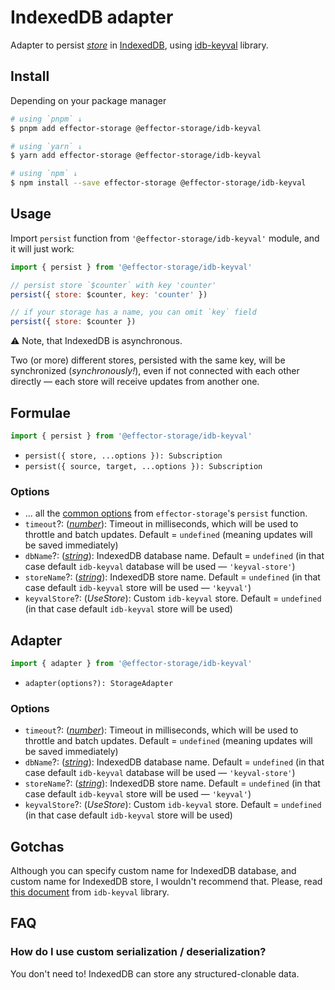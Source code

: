 # IndexedDB adapter

Adapter to persist [_store_] in [IndexedDB], using [idb-keyval] library.

## Install

Depending on your package manager

```bash
# using `pnpm` ↓
$ pnpm add effector-storage @effector-storage/idb-keyval

# using `yarn` ↓
$ yarn add effector-storage @effector-storage/idb-keyval

# using `npm` ↓
$ npm install --save effector-storage @effector-storage/idb-keyval
```

## Usage

Import `persist` function from `'@effector-storage/idb-keyval'` module, and it will just work:

```javascript
import { persist } from '@effector-storage/idb-keyval'

// persist store `$counter` with key 'counter'
persist({ store: $counter, key: 'counter' })

// if your storage has a name, you can omit `key` field
persist({ store: $counter })
```

⚠️ Note, that IndexedDB is asynchronous.

Two (or more) different stores, persisted with the same key, will be synchronized (_synchronously!_), even if not connected with each other directly — each store will receive updates from another one.

## Formulae

```javascript
import { persist } from '@effector-storage/idb-keyval'
```

- `persist({ store, ...options }): Subscription`
- `persist({ source, target, ...options }): Subscription`

### Options

- ... all the [common options](https://github.com/yumauri/effector-storage/tree/main/README.md#options) from `effector-storage`'s `persist` function.
- `timeout`?: ([_number_]): Timeout in milliseconds, which will be used to throttle and batch updates. Default = `undefined` (meaning updates will be saved immediately)
- `dbName`?: ([_string_]): IndexedDB database name. Default = `undefined` (in that case default `idb-keyval` database will be used — `'keyval-store'`)
- `storeName`?: ([_string_]): IndexedDB store name. Default = `undefined` (in that case default `idb-keyval` store will be used — `'keyval'`)
- `keyvalStore`?: (_UseStore_): Custom `idb-keyval` store. Default = `undefined` (in that case default `idb-keyval` store will be used)

## Adapter

```javascript
import { adapter } from '@effector-storage/idb-keyval'
```

- `adapter(options?): StorageAdapter`

### Options

- `timeout`?: ([_number_]): Timeout in milliseconds, which will be used to throttle and batch updates. Default = `undefined` (meaning updates will be saved immediately)
- `dbName`?: ([_string_]): IndexedDB database name. Default = `undefined` (in that case default `idb-keyval` database will be used — `'keyval-store'`)
- `storeName`?: ([_string_]): IndexedDB store name. Default = `undefined` (in that case default `idb-keyval` store will be used — `'keyval'`)
- `keyvalStore`?: (_UseStore_): Custom `idb-keyval` store. Default = `undefined` (in that case default `idb-keyval` store will be used)

## Gotchas

Although you can specify custom name for IndexedDB database, and custom name for IndexedDB store, I wouldn't recommend that. Please, read [this document](https://github.com/jakearchibald/idb-keyval/blob/main/custom-stores.md) from `idb-keyval` library.

## FAQ

### How do I use custom serialization / deserialization?

You don't need to! IndexedDB can store any structured-clonable data.

[IndexedDB]: https://developer.mozilla.org/en-US/docs/Web/API/IndexedDB_API
[idb-keyval]: https://github.com/jakearchibald/idb-keyval
[_subscription_]: https://effector.dev/docs/glossary#subscription
[_store_]: https://effector.dev/docs/api/effector/store
[_number_]: https://developer.mozilla.org/en-US/docs/Glossary/Number
[_string_]: https://developer.mozilla.org/en-US/docs/Glossary/String
